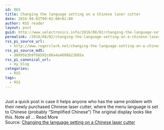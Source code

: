 ```yaml
---
id: 865
title: Changing the language setting on a Chinese laser cutter
date: 2016-08-02T09:02:00+01:00
author: RSS reader
layout: post
guid: http://www.uelectronics.info/2016/08/02/changing-the-language-setting-on-a-chinese-laser-cutter/
permalink: /2016/08/02/changing-the-language-setting-on-a-chinese-laser-cutter/
rss_pi_source_url:
  - http://www.rogerclark.net/changing-the-language-setting-on-a-chinese-laser-cutter/
rss_pi_source_md5:
  - d0895b3b9f88592c60a4a4698b22685a
rss_pi_canonical_url:
  - my_blog
categories:
  - RSS
tags:
  - RSS
---
```

&#013;  
Just a quick post in case it helps anyone who has the same problem with their newly purchased Chinese laser cutter, where the menu language is set to Chinese (probably “Simplified Chinese”) The original display looks like this. Note all … Read More&#013;  
Source: <a href="http://www.rogerclark.net/changing-the-language-setting-on-a-chinese-laser-cutter/" target="_blank">Changing the language setting on a Chinese laser cutter</a>